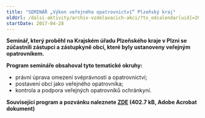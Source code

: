 ```yaml
---
title: "SEMINÁŘ „Výkon veřejného opatrovnictví“ Plzeňský kraj"
oldUrl: /dalsi-aktivity/archiv-vzdelavacich-akci/?tx_odcalendar[uid]=206&cHash=cecab959f0bc8cf1d2a0a61c3d2c5b46
startDate: 2017-04-28
---
```


<p><strong>Seminář, který proběhl na Krajském úřadu Plzeňského kraje v Plzni se zúčastnili zástupci a zástupkyně obcí, které byly ustanoveny veřejným opatrovníkem. </strong></p>
<p><strong>Program semináře obsahoval tyto tematické okruhy:</strong></p><ul><li>právní úprava omezení svéprávnosti a opatrovnictví;</li><li>postavení obcí jako veřejného opatrovníka;</li><li>kontrola a podpora veřejných opatrovníků ochránkyní.</li></ul><p><strong>Související program a pozvánku naleznete <a href="https://www.ochrance.cz/fileadmin/user_upload/projekt_ESF/00_2017_SEMINARE/ARCHIV_2017/Seminare_archiv/04_28_Vykon_verejneho_opatrovnictvi_pozvanka.pdf" target="_blank">ZDE</a> (402.7 kB, Adobe Acrobat dokument)</strong></p>
